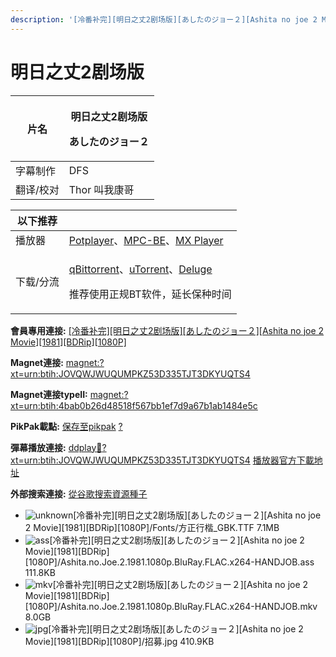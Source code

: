 ```yaml
---
description: '[冷番补完][明日之丈2剧场版][あしたのジョー２][Ashita no joe 2 Movie][1981][BDRip][1080P]'
---
```


# 明日之丈2剧场版



&#x20;

| 片名    | <p>明日之丈2剧场版</p><p>あしたのジョー２</p> |
| ----- | ------------------------------ |
| 字幕制作  | DFS                            |
| 翻译/校对 | Thor   叫我康哥                    |

&#x20;

| 以下推荐  |                                                                                                                                                                                                                                              |
| ----- | -------------------------------------------------------------------------------------------------------------------------------------------------------------------------------------------------------------------------------------------- |
| 播放器   | [Potplayer](https://potplayer.daum.net/)、[MPC-BE](https://sourceforge.net/projects/mpcbe/)、[MX Player](https://www.lanzous.com/b688551)                                                                                                      |
| 下载/分流 | <p><a href="https://github.com/c0re100/qBittorrent-Enhanced-Edition/releases">qBittorrent</a>、<a href="https://hungryxhz.lanzouu.com/iUAtd058gd4h">uTorrent</a>、<a href="https://deluge-torrent.org/">Deluge</a></p><p>推荐使用正规BT软件，延长保种时间</p> |

&#x20;



**會員專用連接:** [\[冷番补完\]\[明日之丈2剧场版\]\[あしたのジョー２\]\[Ashita no joe 2 Movie\]\[1981\]\[BDRip\]\[1080P\]](https://dl.dmhy.org/2022/06/24/4bab0b26d48518f567bb1ef7d9a67b1ab1484e5c.torrent)

**Magnet連接:** [magnet:?xt=urn:btih:JOVQWJWUQUMPKZ53D335TJT3DKYUQTS4](https://magnet/?xt=urn:btih:JOVQWJWUQUMPKZ53D335TJT3DKYUQTS4\&dn=\&tr=http%3A%2F%2F104.143.10.186%3A8000%2Fannounce\&tr=udp%3A%2F%2F104.143.10.186%3A8000%2Fannounce\&tr=http%3A%2F%2Ftracker.openbittorrent.com%3A80%2Fannounce\&tr=udp%3A%2F%2Ftracker3.itzmx.com%3A6961%2Fannounce\&tr=http%3A%2F%2Ftracker4.itzmx.com%3A2710%2Fannounce\&tr=http%3A%2F%2Ftracker.publicbt.com%3A80%2Fannounce\&tr=http%3A%2F%2Ftracker.prq.to%2Fannounce\&tr=http%3A%2F%2Fopen.acgtracker.com%3A1096%2Fannounce\&tr=https%3A%2F%2Ft-115.rhcloud.com%2Fonly\_for\_ylbud\&tr=http%3A%2F%2Ftracker1.itzmx.com%3A8080%2Fannounce\&tr=http%3A%2F%2Ftracker2.itzmx.com%3A6961%2Fannounce\&tr=udp%3A%2F%2Ftracker1.itzmx.com%3A8080%2Fannounce\&tr=udp%3A%2F%2Ftracker2.itzmx.com%3A6961%2Fannounce\&tr=udp%3A%2F%2Ftracker3.itzmx.com%3A6961%2Fannounce\&tr=udp%3A%2F%2Ftracker4.itzmx.com%3A2710%2Fannounce\&tr=http%3A%2F%2F1337.abcvg.info%2Fannounce)

**Magnet連接typeII:** [magnet:?xt=urn:btih:4bab0b26d48518f567bb1ef7d9a67b1ab1484e5c](https://magnet/?xt=urn:btih:4bab0b26d48518f567bb1ef7d9a67b1ab1484e5c)

**PikPak載點:** [保存至pikpak](https://drive.mypikpak.com/landing?\_\_add\_url=magnet:?xt=urn:btih:4bab0b26d48518f567bb1ef7d9a67b1ab1484e5c&\_\_source=dmhy&\_\_campaign=detail\&login=oauth) [?](https://www.mypikpak.com/)

**彈幕播放連接:** [ddplay:magnet:?xt=urn:btih:JOVQWJWUQUMPKZ53D335TJT3DKYUQTS4](ddplay:magnet:?xt=urn:btih:JOVQWJWUQUMPKZ53D335TJT3DKYUQTS4\&dn=\&tr=http%3A%2F%2F104.143.10.186%3A8000%2Fannounce\&tr=udp%3A%2F%2F104.143.10.186%3A8000%2Fannounce\&tr=http%3A%2F%2Ftracker.openbittorrent.com%3A80%2Fannounce\&tr=udp%3A%2F%2Ftracker3.itzmx.com%3A6961%2Fannounce\&tr=http%3A%2F%2Ftracker4.itzmx.com%3A2710%2Fannounce\&tr=http%3A%2F%2Ftracker.publicbt.com%3A80%2Fannounce\&tr=http%3A%2F%2Ftracker.prq.to%2Fannounce\&tr=http%3A%2F%2Fopen.acgtracker.com%3A1096%2Fannounce\&tr=https%3A%2F%2Ft-115.rhcloud.com%2Fonly\_for\_ylbud\&tr=http%3A%2F%2Ftracker1.itzmx.com%3A8080%2Fannounce\&tr=http%3A%2F%2Ftracker2.itzmx.com%3A6961%2Fannounce\&tr=udp%3A%2F%2Ftracker1.itzmx.com%3A8080%2Fannounce\&tr=udp%3A%2F%2Ftracker2.itzmx.com%3A6961%2Fannounce\&tr=udp%3A%2F%2Ftracker3.itzmx.com%3A6961%2Fannounce\&tr=udp%3A%2F%2Ftracker4.itzmx.com%3A2710%2Fannounce\&tr=http%3A%2F%2F1337.abcvg.info%2Fannounce) [播放器官方下載地址](http://www.dandanplay.com/?from=dmhy)

**外部搜索連接:** [從谷歌搜索資源種子](https://www.google.com/search?oe=utf-8\&q=4bab0b26d48518f567bb1ef7d9a67b1ab1484e5c)



* ![unknown](https://share.dmhy.org/images/icon/unknown.gif)\[冷番补完]\[明日之丈2剧场版]\[あしたのジョー２]\[Ashita no joe 2 Movie]\[1981]\[BDRip]\[1080P]/Fonts/方正行楷\_GBK.TTF 7.1MB
* ![ass](https://share.dmhy.org/images/icon/ass.gif)\[冷番补完]\[明日之丈2剧场版]\[あしたのジョー２]\[Ashita no joe 2 Movie]\[1981]\[BDRip]\[1080P]/Ashita.no.Joe.2.1981.1080p.BluRay.FLAC.x264-HANDJOB.ass 111.8KB
* ![mkv](https://share.dmhy.org/images/icon/mkv.gif)\[冷番补完]\[明日之丈2剧场版]\[あしたのジョー２]\[Ashita no joe 2 Movie]\[1981]\[BDRip]\[1080P]/Ashita.no.Joe.2.1981.1080p.BluRay.FLAC.x264-HANDJOB.mkv 8.0GB
* ![jpg](https://share.dmhy.org/images/icon/jpg.gif)\[冷番补完]\[明日之丈2剧场版]\[あしたのジョー２]\[Ashita no joe 2 Movie]\[1981]\[BDRip]\[1080P]/招募.jpg 410.9KB





